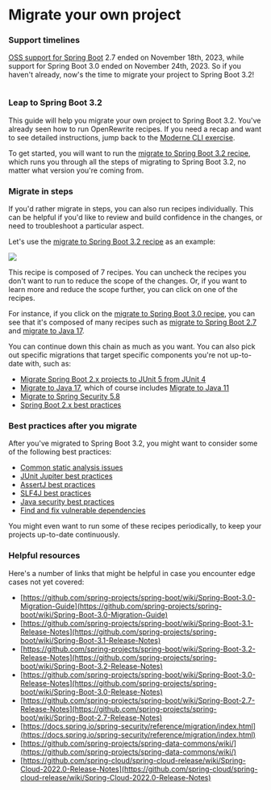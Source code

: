 # Migrate your own project

### Support timelines

[OSS support for Spring Boot](https://spring.io/projects/spring-boot#support) 2.7 ended on November 18th, 2023, while support for Spring Boot 3.0 ended on November 24th, 2023. So if you haven't already, now's the time to migrate your project to Spring Boot 3.2!

<figure><img src="../../../.gitbook/assets/support-timelines.png" alt=""><figcaption></figcaption></figure>

### Leap to Spring Boot 3.2

This guide will help you migrate your own project to Spring Boot 3.2. You've already seen how to run OpenRewrite recipes. If you need a recap and want to see detailed instructions, jump back to the [Moderne CLI exercise](moderne-cli-exercise.md).

To get started, you will want to run the [migrate to Spring Boot 3.2 recipe](https://app.moderne.io/recipes/org.openrewrite.java.spring.boot3.UpgradeSpringBoot_3_2), which runs you through all the steps of migrating to Spring Boot 3.2, no matter what version you're coming from.

### Migrate in steps

If you'd rather migrate in steps, you can also run recipes individually. This can be helpful if you'd like to review and build confidence in the changes, or need to troubleshoot a particular aspect.

Let's use the [migrate to Spring Boot 3.2 recipe](https://app.moderne.io/recipes/org.openrewrite.java.spring.boot3.UpgradeSpringBoot_3_2) as an example:

![](/.gitbook/assets/spring-boot-3-1.png)

This recipe is composed of 7 recipes. You can uncheck the recipes you don't want to run to reduce the scope of the changes. Or, if you want to learn more and reduce the scope further, you can click on one of the recipes.

For instance, if you click on the [migrate to Spring Boot 3.0 recipe](https://app.moderne.io/recipes/org.openrewrite.java.spring.boot3.UpgradeSpringBoot_3_0), you can see that it's composed of many recipes such as [migrate to Spring Boot 2.7](https://app.moderne.io/recipes/org.openrewrite.java.spring.boot2.UpgradeSpringBoot_2_7) and [migrate to Java 17](https://app.moderne.io/recipes/org.openrewrite.java.migrate.UpgradeToJava17).

You can continue down this chain as much as you want. You can also pick out specific migrations that target specific components you're not up-to-date with, such as:

* [Migrate Spring Boot 2.x projects to JUnit 5 from JUnit 4](https://app.moderne.io/recipes/org.openrewrite.java.spring.boot2.SpringBoot2JUnit4to5Migration)
* [Migrate to Java 17](https://app.moderne.io/recipes/org.openrewrite.java.migrate.UpgradeToJava17), which of course includes [Migrate to Java 11](https://app.moderne.io/recipes/org.openrewrite.java.migrate.Java8toJava11)
* [Migrate to Spring Security 5.8](https://app.moderne.io/recipes/org.openrewrite.java.spring.security5.UpgradeSpringSecurity_5_8)
* [Spring Boot 2.x best practices](https://app.moderne.io/recipes/org.openrewrite.java.spring.boot2.SpringBoot2BestPractices)

### Best practices after you migrate

After you've migrated to Spring Boot 3.2, you might want to consider some of the following best practices:

* [Common static analysis issues](https://app.moderne.io/recipes/org.openrewrite.staticanalysis.CommonStaticAnalysis)
* [JUnit Jupiter best practices](https://app.moderne.io/recipes/org.openrewrite.java.testing.junit5.JUnit5BestPractices)
* [AssertJ best practices](https://app.moderne.io/recipes/org.openrewrite.java.testing.assertj.Assertj)
* [SLF4J best practices](https://app.moderne.io/recipes/org.openrewrite.java.logging.slf4j.Slf4jBestPractices)
* [Java security best practices](https://app.moderne.io/recipes/org.openrewrite.java.security.JavaSecurityBestPractices)
* [Find and fix vulnerable dependencies](https://app.moderne.io/recipes/org.openrewrite.java.dependencies.DependencyVulnerabilityCheck)

You might even want to run some of these recipes periodically, to keep your projects up-to-date continuously.

### Helpful resources

Here's a number of links that might be helpful in case you encounter edge cases not yet covered:

* [https://github.com/spring-projects/spring-boot/wiki/Spring-Boot-3.0-Migration-Guide](https://github.com/spring-projects/spring-boot/wiki/Spring-Boot-3.0-Migration-Guide)
* [https://github.com/spring-projects/spring-boot/wiki/Spring-Boot-3.1-Release-Notes](https://github.com/spring-projects/spring-boot/wiki/Spring-Boot-3.1-Release-Notes)
* [https://github.com/spring-projects/spring-boot/wiki/Spring-Boot-3.2-Release-Notes](https://github.com/spring-projects/spring-boot/wiki/Spring-Boot-3.2-Release-Notes)
* [https://github.com/spring-projects/spring-boot/wiki/Spring-Boot-3.0-Release-Notes](https://github.com/spring-projects/spring-boot/wiki/Spring-Boot-3.0-Release-Notes)
* [https://github.com/spring-projects/spring-boot/wiki/Spring-Boot-2.7-Release-Notes](https://github.com/spring-projects/spring-boot/wiki/Spring-Boot-2.7-Release-Notes)
* [https://docs.spring.io/spring-security/reference/migration/index.html](https://docs.spring.io/spring-security/reference/migration/index.html)
* [https://github.com/spring-projects/spring-data-commons/wiki/](https://github.com/spring-projects/spring-data-commons/wiki/)
* [https://github.com/spring-cloud/spring-cloud-release/wiki/Spring-Cloud-2022.0-Release-Notes](https://github.com/spring-cloud/spring-cloud-release/wiki/Spring-Cloud-2022.0-Release-Notes)
